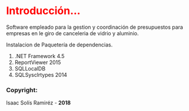 <h1 style="color: red;">Introducción...</h1>

Software empleado para la gestion y coordinación de presupuestos  para empresas en le giro de canceleria de vidrio y aluminio.

Instalacion de Paquetería de dependencias.

<ol type="1">
<li>.NET Framework 4.5 </li>
<li>ReportViewer 2015</li>
<li>SQLLocalDB</li>
<li>SQLSysclrtypes 2014</li>
</ol>

<h3>Copyright:</h3>

Isaac Solís Ramiréz - <span style="font-weight: bold;">2018</span>
